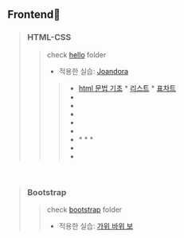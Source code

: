 ## Frontend🌸
> ### HTML-CSS 
>> check [hello](https://github.com/praybe/HTML-CSS-Bootstrap/tree/main/hello) folder 
>> 
>> * 적용한 실습:  [Joandora](https://github.com/praybe/Project1_Joandora.git) 
>>> * [html 문법 기초](https://github.com/praybe/HTML-CSS-Bootstrap/blob/main/hello/nov2_hello.html)  * [리스트](https://github.com/praybe/HTML-CSS-Bootstrap/blob/main/hello/nov2_hello2.html)  * [표차트](https://github.com/praybe/HTML-CSS-Bootstrap/blob/main/hello/nov2_hello3.html)
>>> * []()
>>> * []()
>>> * []()
>>> * []()
>>> * []()
>>> * []() * []() * []() * []()
>>> * []()
>>> * []()
<br/>

> ### Bootstrap
>> check [bootstrap](https://github.com/praybe/HTML-CSS-Bootstrap/tree/main/bootstrap) folder
>> 
>> * 적용한 실습:  [가위 바위 보](https://github.com/praybe/Project2_RSPgame.git) 
>> 
<br/>
